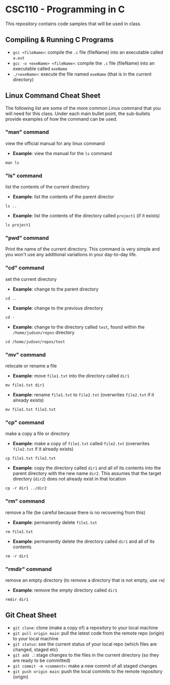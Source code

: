 # CSC110 - Programming in C
This repository contains code samples that will be used in class.

## Compiling  & Running C Programs
- `gcc <fileName>`:  compile the `.c` file (fileName) into an executable called `a.out`
- `gcc -o <exeName> <fileName>`: compile the `.c` file (fileName) into an executable called `exeName`
- `./<exeName>`: execute the file named `exeName` (that is in the current directory)

## Linux Command Cheat Sheet
The following list are some of the more common Linux command that you will need for this class. Under each main bullet point, the sub-bullets provide examples of how the command can be used.
### "man" command
view the official manual for any linux command
- **Example**: view the manual for the `ls` command
````
man ls
````
### "ls" command
list the contents of the current directory

- **Example**: list the contents of the parent director
````
ls ..
````
- **Example**: list the contents of the directory called `project1` (if it exists)
````
ls project1
````
### "pwd" command
Print the name of the current directory. This command is very simple and you won't use any additional variations in your day-to-day life.

### "cd" command
set the current directory
- **Example**: change to the parent directory
````
cd ..
````
- **Example**: change to the previous directory
````
cd -
````
- **Example**: change to the directory called `test`, found within the `/home/judson/repos` directory
````
cd /home/judson/repos/test
````
### "mv" command
relocate or rename a file
- **Example**: move `file1.txt` into the directory called `dir1`
````
mv file1.txt dir1
````
- **Example**: rename `file1.txt` to `file2.txt` (overwrites `file2.txt` if it already exists)
````
mv file1.txt file2.txt
````
### "cp" command
make a copy a file or directory
- **Example**: make a copy of `file1.txt` called `file2.txt` (overwrites `file2.txt` if it already exists)
````
cp file1.txt file2.txt
````
- **Example**: copy the directory called `dir1` and all of its contents into the parent directory with the new name `dir2`. This assumes that the target directory (`dir2`) does not already exist in that location
````
cp -r dir1 ../dir2
````
### "rm" command
remove a file (be careful because there is no recovering from this)
- **Example**: permanently delete `file1.txt`
````
rm file1.txt
````
- **Example**: permanently delete the directory called `dir1` and all of its contents
````
rm -r dir1
````

### "rmdir" command
remove an empty directory (to remove a directory that is not empty, use `rm`)
- **Example**: remove the empty directory called `dir1`
````
rmdir dir1
````

## Git Cheat Sheet
- `git clone`:  clone (make a copy of) a repository to your local machine
- `git pull origin main`: pull the latest code from the remote repo (origin) to your local machine
- `git status`: see the current status of your local repo (which files are changed, staged etc)
- `git add .`: stage changes to the files in the current directory (so they are ready to be committed)
- `git commit -m <comment>`: make a new commit of all staged changes
- `git push origin main`: push the local commits to the remote repository (origin)
